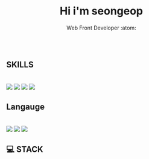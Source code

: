 <h1 align="center"> Hi i'm seongeop </h1> <p align="center"> Web Front Developer  :atom: </p>

<br/>




<br/>


##   <p color="white">  SKILLS </p>
</br>
<div>
 <img src="https://img.shields.io/badge/python-ffffff?style=flat-square&logo=python&logoColor=black"/>   <img src="https://img.shields.io/badge/django-ffffff?style=flat-square&logo=django&logoColor=black"/>   <img src="https://img.shields.io/badge/javascript-ffffff?style=flat-square&logo=javascript&logoColor=black"/>
   <img src="https://img.shields.io/badge/java-ffffff?style=flat-square&logo=java&logoColor=black"/>

</div>
  
  
## <p color="white">  Langauge </p>
  
<br>
<div>
<img src="https://img.shields.io/badge/Git-ffffff?style=flat-square&logo=Git&logoColor=black"/> <img src="https://img.shields.io/badge/javascript-ffffff?style=flat-square&logo=javascript&logoColor=black"/> <img src="https://img.shields.io/badge/React-ffffff?style=flat-square&logo=react&logoColor=black"/>
<br/>
</div>

## 💻 STACK 
<br/>
